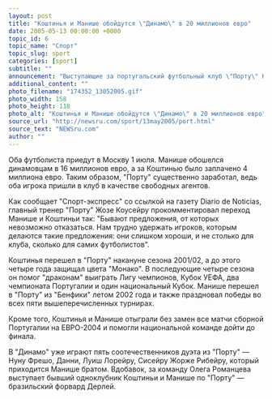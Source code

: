 ```yaml
---
layout: post
title: "Коштинья и Манише обойдутся \"Динамо\" в 20 миллионов евро"
date: 2005-05-13 00:00:00 +0000
topic_id: 6
topic_name: "Спорт"
topic_slug: sport
categories: [sport]
subtitle: ""
announcement: "Выступающие за португальский футбольный клуб \"Порту\" Коштинья и Манише летом перейдут в московское \"Динамо\", которое готово выложить за этот дуэт 20 миллионов евро. Победители прошлогоднего розыгрыша Лиги чемпионов уже подтвердили сделку, сообщает uefa.com."
additional_content: ""
photo_filename: "174352_13052005.gif"
photo_width: 158
photo_height: 118
photo_alt: "Коштинья и Манише обойдутся \"Динамо\" в 20 миллионов евро"
source_url: "http://newsru.com/sport/13may2005/port.html"
source_text: "NEWSru.com"
author: ""
---
```

Оба футболиста приедут в Москву 1 июля. Манише обошелся динамовцам в 16 миллионов евро, а за Коштинью было заплачено 4 миллиона евро. Таким образом, "Порту" существенно заработал, ведь оба игрока пришли в клуб в качестве свободных агентов.

Как сообщает "Спорт-экспресс" со ссылкой на газету Diario de Noticias, главный тренер "Порту" Жозе Коусейру прокомментировал переход Манише и Коштиньи так: "Бывают предложения, от которых невозможно отказаться. Нам трудно удержать игроков, которым делаются такие предложения: они слишком хороши, и не столько для клуба, сколько для самих футболистов".

Коштинья перешел в "Порту" накануне сезона 2001/02, а до этого четыре года защищал цвета "Монако". В последующие четыре сезона он помог "драконам" выиграть Лигу чемпионов, Кубок УЕФА, два чемпионата Португалии и один национальный Кубок. Манише перешел в "Порту" из "Бенфики" летом 2002 года и также праздновал победы во всех пяти вышеперечисленных турнирах.

Кроме того, Коштинья и Манише отыграли без замен все матчи сборной Португалии на ЕВРО-2004 и помогли национальной команде дойти до финала.

В "Динамо" уже играют пять соотечественников дуэта из "Порту" &mdash; Нуну Фрешо, Данни, Луиш Лорейру, Сисейру Жорже Рибейру, который приходится Манише братом. Вдобавок, за команду Олега Романцева выступает бывший одноклубник Коштиньи и Манише по "Порту" &mdash; бразильский форвард Дерлей.
